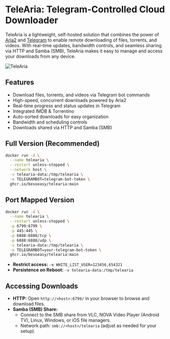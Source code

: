 # TeleAria: Telegram-Controlled Cloud Downloader

TeleAria is a lightweight, self-hosted solution that combines the power of [Aria2](https://aria2.github.io/) and [Telegram](https://telegram.org/) to enable remote downloading of files, torrents, and videos. With real-time updates, bandwidth controls, and seamless sharing via HTTP and Samba (SMB), TeleAria makes it easy to manage and access your downloads from any device.

![TeleAria](https://github.com/user-attachments/assets/d5a1ce42-d9e6-41a3-a48a-e926f0d384ca)

## Features

- Download files, torrents, and videos via Telegram bot commands
- High-speed, concurrent downloads powered by Aria2
- Real-time progress and status updates in Telegram
- Integrated IMDB & Torrentino
- Auto-sorted downloads for easy organization
- Bandwidth and scheduling controls
- Downloads shared via HTTP and Samba (SMB)

## Full Version (Recommended)

```bash
docker run -d \
  --name telearia \
  --restart unless-stopped \
  --network host \
  -v telearia-data:/tmp/telearia \
  -e TELEGRAMBOT=telegram-bot-token \
  ghcr.io/besoeasy/telearia:main
```

## Port Mapped Version

```bash
docker run -d \
  --name telearia \
  --restart unless-stopped \
  -p 6799:6799 \
  -p 445:445 \
  -p 6888:6888/tcp \
  -p 6888:6888/udp \
  -v telearia-data:/tmp/telearia \
  -e TELEGRAMBOT=your-telegram-bot-token \
  ghcr.io/besoeasy/telearia:main
```

- **Restrict access:** `-e WHITE_LIST_USER=123456,654321`
- **Persistence on Reboot:** `-v telearia-data:/tmp/telearia`

## Accessing Downloads

- **HTTP:** Open `http://<host>:6799/` in your browser to browse and download files.
- **Samba (SMB) Share:**
  - Connect to the SMB share from VLC, NOVA Video Player (Android TV), Linux, Windows, or iOS file managers.
  - Network path: `smb://<host>/telearia` (adjust as needed for your setup).
